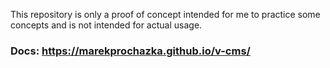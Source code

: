 <!--
Get your module up and running quickly.

Find and replace all on all files (CMD+SHIFT+F):
- Name: My Module
- Package name: my-module
- Description: My new Nuxt module
-->

This repository is only a proof of concept intended for me to practice some concepts and is not intended for actual usage.

### Docs: https://marekprochazka.github.io/v-cms/
